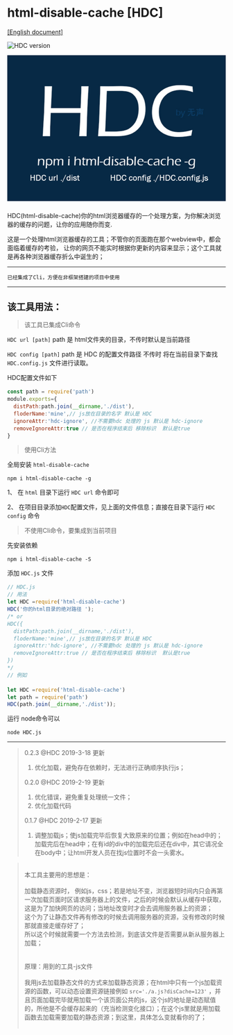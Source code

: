 # html-disable-cache   [HDC]

[[English document]](./ENREADME.md)

![HDC version](https://img.shields.io/badge/HDC-0.2.3-brightgreen.svg)

![HDC](https://raw.githubusercontent.com/xueliangGit/html-disable-cache/master/assets/hdc.jpg  "HDC")

####
HDC(html-disable-cache)你的html浏览器缓存的一个处理方案，为你解决浏览器的缓存的问题，让你的应用随你而变.

这是一个处理html浏览器缓存的工具；不管你的页面跑在那个webview中，都会面临着缓存的考验，
让你的网页不能实时根据你更新的内容来显示；这个工具就是再各种浏览器缓存折么中诞生的；

---
`已经集成了Cli，方便在非框架搭建的项目中使用`

---
## 该工具用法：
>该工具已集成Cli命令

 `HDC url [path]` path 是 html文件夹的目录，不传时默认是当前路径


 `HDC config [path]` path 是 HDC 的配置文件路径 不传时 将在当前目录下查找 `HDC.config.js` 文件进行读取。

HDC配置文件如下
````js
const path = require('path')
module.exports={
  distPath:path.join(__dirname,'./dist'),
  floderName:'mine',// js放在目录的名字 默认是 HDC
  ignoreAttr:'hdc-ignore', //不需要hdc 处理的 js 默认是 hdc-ignore
  removeIgnoreAttr:true // 是否在程序结束后 移除标识  默认是true
}
````
>使用Cli方法


全局安装 `html-disable-cache` 

````
npm i html-disable-cache -g
````
 

1、 在 `html` 目录下运行 `HDC url` 命令即可 

2、 在项目目录添加`HDC`配置文件，见上面的文件信息；直接在目录下运行 `HDC config` 命令

>不使用Cli命令，要集成到当前项目

先安装依赖
````
npm i html-disable-cache -S
````
添加 `HDC.js` 文件
````js
// HDC.js
// 用法
let HDC =require('html-disable-cache')
HDC('你的html目录的绝对路径 ');
/* or
HDC({
  distPath:path.join(__dirname,'./dist'),
  floderName:'mine',// js放在目录的名字 默认是 HDC
  ignoreAttr:'hdc-ignore', //不需要hdc 处理的 js 默认是 hdc-ignore
  removeIgnoreAttr:true // 是否在程序结束后 移除标识  默认是true
})
*/
// 例如

let HDC =require('html-disable-cache')
let path = require('path')
HDC(path.join(__dirname,'./dist'));
````
运行 node命令可以
````
node HDC.js
````

---
>0.2.3 @HDC 2019-3-18  更新
>1. 优化加载，避免存在依赖时，无法进行正确顺序执行js；
>
>0.2.0 @HDC 2019-2-19  更新
>1. 优化错误，避免重复处理统一文件；
>2. 优化加载代码
>
>0.1.7 @HDC 2019-2-17  更新
>
>1. 调整加载js；使js加载完毕后恢复大致原来的位置；例如在head中的；加载完后在head中；在有id的div中的加载完后还在div中，其它请况全在body中；让html开发人员在找js位置时不会一头雾水。
>

><br>本工具主要用的思想是：<br><br>
加载静态资源时，
例如js，css；若是地址不变，浏览器短时间内只会再第一次加载页面时区请求服务器上的文件，之后的时候会默认从缓存中获取，这是为了加快网页的访问；当地址改变时才会去调用服务器上的资源；<BR>
这个为了让静态文件再有修改的时候去调用服务器的资源，没有修改的时候那就直接走缓存好了；<br>
所以这个时候就需要一个方法去检测，到底该文件是否需要从新从服务器上加载；<br><br><br>
原理：用到的工具-js文件<br><br>
我用js去加载静态文件的方式来加载静态资源；在html中只有一个js加载资源的函数，可以动态设置资源链接例如 `src='./a.js?disCache=123'` ，并且页面加载完毕就用加载一个该页面公共的js，这个js的地址是动态赋值的，所他是不会缓存起来的（充当检测变化接口）；在这个js里就是用加载函数去加载需要加载的静态资源；到这里，具体怎么变就看你的了；<br><br>

